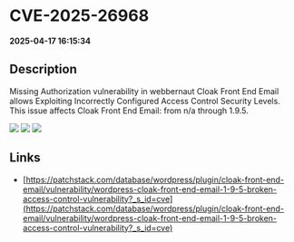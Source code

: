 # CVE-2025-26968

**2025-04-17 16:15:34**

## Description
Missing Authorization vulnerability in webbernaut Cloak Front End Email allows Exploiting Incorrectly Configured Access Control Security Levels. This issue affects Cloak Front End Email: from n/a through 1.9.5.

![](https://img.shields.io/static/v1?label=Score&message=7.5&color=red)
![](https://img.shields.io/static/v1?label=Severity&message=HIGH&color=red)
![](https://img.shields.io/static/v1?label=CWE&message=Auth&color=green)

## Links
- [https://patchstack.com/database/wordpress/plugin/cloak-front-end-email/vulnerability/wordpress-cloak-front-end-email-1-9-5-broken-access-control-vulnerability?_s_id=cve](https://patchstack.com/database/wordpress/plugin/cloak-front-end-email/vulnerability/wordpress-cloak-front-end-email-1-9-5-broken-access-control-vulnerability?_s_id=cve)

